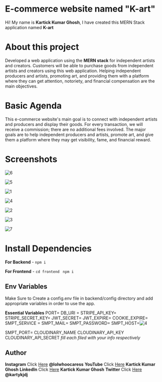 # E-commerce website named "K-art"

Hi! My name is **Kartick Kumar Ghosh**, I have created this MERN Stack application named **K-art**

# About this project

Developed a web application using the **MERN stack** for independent artists and creators.
Customers will be able to purchase goods from independent artists and creators using this web application. Helping independent producers and artists, promoting art, and providing them with a platform where they can get attention, notoriety, and financial compensation are the main objectives.

# Basic Agenda 

This e-commerce website's main goal is to connect with independent artists and producers and display their goods. For every transaction, we will receive a commission; there are no additional fees involved. The major goals are to help independent producers and artists, promote art, and give them a platform where they may get visibility, fame, and financial reward.

# Screenshots

![6](https://user-images.githubusercontent.com/57030232/183392449-284ec9e5-8b7d-4b01-b48d-89869b1a9cd9.png)

![5](https://user-images.githubusercontent.com/57030232/183392442-4a142f96-8b74-4d63-831f-e812f0c96b99.png)

![1](https://user-images.githubusercontent.com/57030232/183392331-e849cd7b-daac-4cf8-ad8f-7cc77995200c.png)

![4](https://user-images.githubusercontent.com/57030232/183392439-2cb1df47-b7d3-42c9-8d01-ec622af92f53.png)

![2](https://user-images.githubusercontent.com/57030232/183392382-41452c8e-caaf-4814-9610-f8ecc48003b2.png)

![3](https://user-images.githubusercontent.com/57030232/183392431-c4738ac6-f1cd-430d-b793-f030d140dde8.png)

![7](https://user-images.githubusercontent.com/57030232/183392453-bcf966b9-fac8-483d-9f06-eef37b9ad9f2.png)

# Install Dependencies

**For Backend** - `npm i`

**For Frontend** - `cd frontend` ` npm i`

## Env Variables

Make Sure to Create a config.env file in backend/config directory and add appropriate variables in order to use the app.

**Essential Variables**
PORT=
DB_URI =
STRIPE_API_KEY=
STRIPE_SECRET_KEY=
JWT_SECRET=
JWT_EXPIRE=
COOKIE_EXPIRE=
SMPT_SERVICE =
SMPT_MAIL=
SMPT_PASSWORD=
SMPT_HOST=![4](https://user-images.githubusercontent.com/57030232/183391976-91c8ec8d-f7a5-461b-895b-a1ba6645dad1.png)


SMPT_PORT=
CLOUDINARY_NAME
CLOUDINARY_API_KEY
CLOUDINARY_API_SECRET
_fill each filed with your info respectively_

## Author

**Instagram** Click [Here](https://www.instagram.com/lolwhoocaress) **@lolwhoocaress**
**YouTube** Click [Here](https://www.youtube.com/channel/UCOi9dtrdlvUd7w7xsVh6bJA) **Kartick Kumar Ghosh**
**LinkedIn** Click [Here](https://www.linkedin.com/in/kartick-kumar-ghosh-779679190/) **Kartick Kumar Ghosh**
**Twitter** Click [Here](https://twitter.com/kartykjdj) **@kartykjdj**
